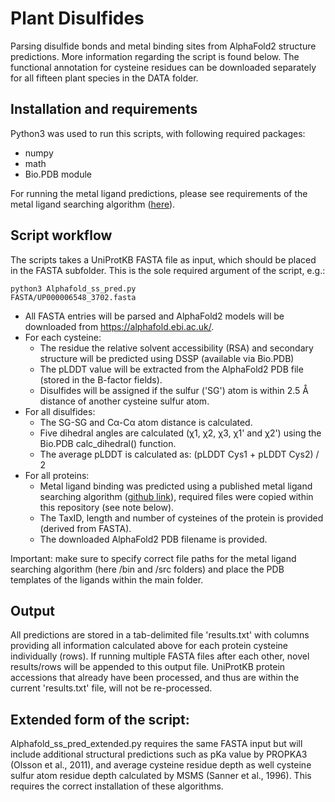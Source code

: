 # Plant Disulfides
Parsing disulfide bonds and metal binding sites from AlphaFold2 structure predictions. More information regarding the script is found below. The functional annotation for cysteine residues can be downloaded separately for all fifteen plant species in the DATA folder.

## Installation and requirements
Python3 was used to run this scripts, with following required packages:
- numpy
- math
- Bio.PDB module

For running the metal ligand predictions, please see requirements of the metal ligand searching algorithm ([here](https://github.com/Elcock-Lab/Metalloproteome)).

## Script workflow
The scripts takes a UniProtKB FASTA file as input, which should be placed in the FASTA subfolder. This is the sole required argument of the script, e.g.:

<code>python3 Alphafold_ss_pred.py FASTA/UP000006548_3702.fasta</code>

- All FASTA entries will be parsed and AlphaFold2 models will be downloaded from https://alphafold.ebi.ac.uk/.
- For each cysteine:
  - The residue the relative solvent accessibility (RSA) and secondary structure will be predicted using DSSP (available via Bio.PDB)
  - The pLDDT value will be extracted from the AlphaFold2 PDB file (stored in the B-factor fields).
  - Disulfides will be assigned if the sulfur ('SG') atom is within 2.5 Å distance of another cysteine sulfur atom. 
- For all disulfides:
  - The SG-SG and Cα-Cα atom distance is calculated.
  - Five dihedral angles are calculated (χ1, χ2, χ3, χ1' and χ2') using the Bio.PDB calc_dihedral() function.
  - The average pLDDT is calculated as: (pLDDT Cys1 + pLDDT Cys2) / 2 
- For all proteins:
  - Metal ligand binding was predicted using a published metal ligand searching algorithm ([github link](https://github.com/Elcock-Lab/Metalloproteome)), required files were copied within this repository (see note below).
  - The TaxID, length and number of cysteines of the protein is provided (derived from FASTA).
  - The downloaded AlphaFold2 PDB filename is provided.

Important: make sure to specify correct file paths for the metal ligand searching algorithm (here /bin and /src folders) and place the PDB templates of the ligands within the main folder.

## Output

All predictions are stored in a tab-delimited file 'results.txt' with columns providing all information calculated above for each protein cysteine individually (rows).
If running multiple FASTA files after each other, novel results/rows will be appended to this output file. UniProtKB protein accessions that already have been processed, and thus are within the current 'results.txt' file, will not be re-processed.

## Extended form of the script:

Alphafold_ss_pred_extended.py requires the same FASTA input but will include additional structural predictions such as pKa value by PROPKA3 (Olsson et al., 2011), and average cysteine residue depth as well cysteine sulfur atom residue depth calculated by MSMS (Sanner et al., 1996). This requires the correct installation of these algorithms.
